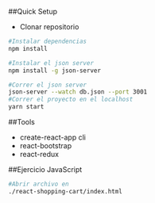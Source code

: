 ##Quick Setup
- Clonar repositorio

```bash
#Instalar dependencias
npm install

#Instalar el json server
npm install -g json-server

#Correr el json server
json-server --watch db.json --port 3001
#Correr el proyecto en el localhost
yarn start
```

##Tools

- create-react-app cli
- react-bootstrap
- react-redux

##Ejercicio JavaScript

```bash
#Abrir archivo en
./react-shopping-cart/index.html
```